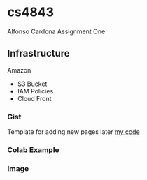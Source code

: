 # cs4843
Alfonso Cardona Assignment One

## Infrastructure 
Amazon 
- S3 Bucket
- IAM Policies
- Cloud Front

### Gist
Template for adding new pages later [my code](https://gist.github.com/Fonzy-2711/0761709fcb4dcd99b9519a20b549797b)

### Colab Example


### Image

